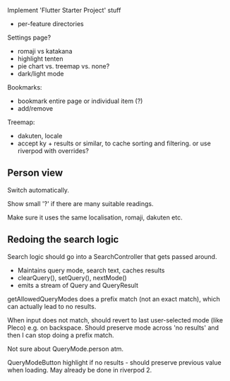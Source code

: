 Implement 'Flutter Starter Project' stuff
 - per-feature directories

Settings page?
 - romaji vs katakana
 - highlight tenten
 - pie chart vs. treemap vs. none?
 - dark/light mode

Bookmarks:
 - bookmark entire page or individual item (?)
 - add/remove

Treemap:
 - dakuten, locale
 - accept ky + results or similar, to cache sorting and filtering. or use riverpod
   with overrides?

## Person view

Switch automatically.

Show small '?' if there are many suitable readings.

Make sure it uses the same localisation, romaji, dakuten etc.

## Redoing the search logic

Search logic should go into a SearchController that gets passed around.
 - Maintains query mode, search text, caches results
 - clearQuery(), setQuery(), nextMode()
 - emits a stream of Query and QueryResult

getAllowedQueryModes does a prefix match (not an exact match), which
can actually lead to no results.

When input does not match, should revert to last user-selected mode
(like Pleco) e.g. on backspace. Should preserve mode across 'no results'
and then I can stop doing a prefix match.

Not sure about QueryMode.person atm.

QueryModeButton highlight if no results - should preserve previous value
when loading. May already be done in riverpod 2.